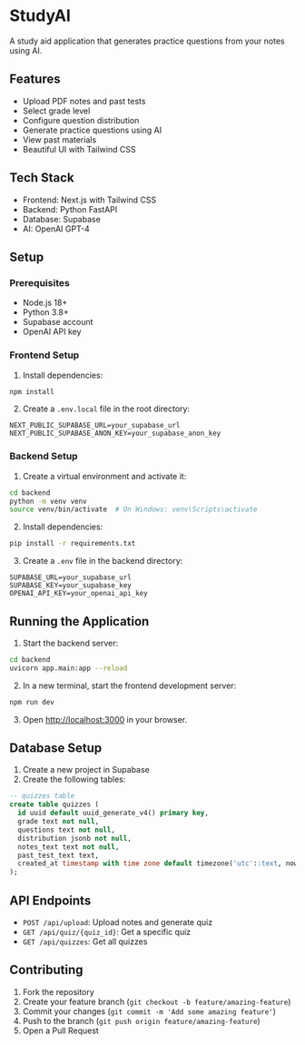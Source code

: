 # StudyAI

A study aid application that generates practice questions from your notes using AI.

## Features

- Upload PDF notes and past tests
- Select grade level
- Configure question distribution
- Generate practice questions using AI
- View past materials
- Beautiful UI with Tailwind CSS

## Tech Stack

- Frontend: Next.js with Tailwind CSS
- Backend: Python FastAPI
- Database: Supabase
- AI: OpenAI GPT-4

## Setup

### Prerequisites

- Node.js 18+
- Python 3.8+
- Supabase account
- OpenAI API key

### Frontend Setup

1. Install dependencies:
```bash
npm install
```

2. Create a `.env.local` file in the root directory:
```env
NEXT_PUBLIC_SUPABASE_URL=your_supabase_url
NEXT_PUBLIC_SUPABASE_ANON_KEY=your_supabase_anon_key
```

### Backend Setup

1. Create a virtual environment and activate it:
```bash
cd backend
python -m venv venv
source venv/bin/activate  # On Windows: venv\Scripts\activate
```

2. Install dependencies:
```bash
pip install -r requirements.txt
```

3. Create a `.env` file in the backend directory:
```env
SUPABASE_URL=your_supabase_url
SUPABASE_KEY=your_supabase_key
OPENAI_API_KEY=your_openai_api_key
```

## Running the Application

1. Start the backend server:
```bash
cd backend
uvicorn app.main:app --reload
```

2. In a new terminal, start the frontend development server:
```bash
npm run dev
```

3. Open [http://localhost:3000](http://localhost:3000) in your browser.

## Database Setup

1. Create a new project in Supabase
2. Create the following tables:

```sql
-- quizzes table
create table quizzes (
  id uuid default uuid_generate_v4() primary key,
  grade text not null,
  questions text not null,
  distribution jsonb not null,
  notes_text text not null,
  past_test_text text,
  created_at timestamp with time zone default timezone('utc'::text, now()) not null
);
```

## API Endpoints

- `POST /api/upload`: Upload notes and generate quiz
- `GET /api/quiz/{quiz_id}`: Get a specific quiz
- `GET /api/quizzes`: Get all quizzes

## Contributing

1. Fork the repository
2. Create your feature branch (`git checkout -b feature/amazing-feature`)
3. Commit your changes (`git commit -m 'Add some amazing feature'`)
4. Push to the branch (`git push origin feature/amazing-feature`)
5. Open a Pull Request 